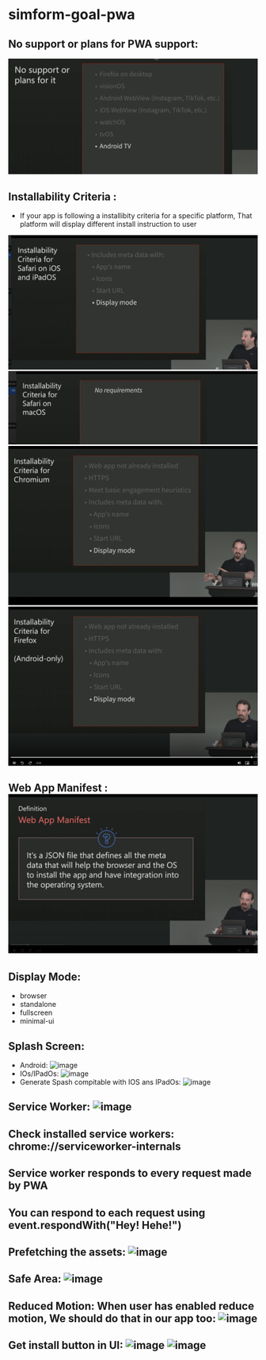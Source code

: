 # simform-goal-pwa

## No support or plans for PWA support:

![No support or plans for PWA support](image.png)

## Installability Criteria :

- If your app is following a installibity criteria for a specific platform, That platform will display different install instruction to user

![alt text](image-1.png)
![alt text](image-2.png)
![alt text](image-3.png)
![alt text](image-4.png)

## Web App Manifest :![alt text](image-5.png)

## Display Mode:

- browser
- standalone
- fullscreen
- minimal-ui

## Splash Screen: 
* Android: ![image](https://github.com/user-attachments/assets/44a1b01a-5e21-445b-b24e-c87cfe3679e4)
* IOs/IPadOs: ![image](https://github.com/user-attachments/assets/43c1ccb3-6496-492a-90d8-cc9f81d30796)
* Generate Spash compitable with IOS ans IPadOs: ![image](https://github.com/user-attachments/assets/20226131-8e94-4dd8-8f87-5977e178082b)

## Service Worker: ![image](https://github.com/user-attachments/assets/52266280-9514-4241-bd22-02ee76e95c05)

## Check installed service workers: chrome://serviceworker-internals

## Service worker responds to every request made by PWA

## You can respond to each request using event.respondWith("Hey! Hehe!")

## Prefetching the assets: ![image](https://github.com/user-attachments/assets/1c536d28-475b-4592-bb12-a9ae58f44ea9)

## Safe Area: ![image](https://github.com/user-attachments/assets/797b8ecd-a5c4-4f15-bd46-ac1340ba063e)

## Reduced Motion: When user has enabled reduce motion, We should do that in our app too: ![image](https://github.com/user-attachments/assets/e1c95944-0281-44a1-8f46-73b0c9999484)

## Get install button in UI: ![image](https://github.com/user-attachments/assets/30ea482e-53cc-4119-83fe-387a39c59bd1) ![image](https://github.com/user-attachments/assets/9621ebf0-7294-41d6-9114-a930e6b9dec6)














